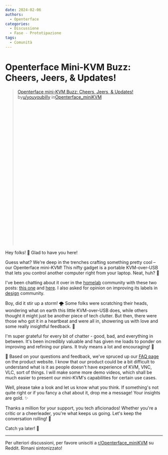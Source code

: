 ```yaml
---
date: 2024-02-06
authors:
  - Openterface
categories:
  - Discussione
  - Fase - Prototipazione
tags:
  - Comunità
---
```


# Openterface Mini-KVM Buzz: Cheers, Jeers, & Updates!

<blockquote class="reddit-embed-bq" style="height:500px" data-embed-height="479"><a href="https://www.reddit.com/r/Openterface_miniKVM/comments/1ak4kes/minikvm_openterface_buzz_cheers_jeers_updates/">Openterface mini-KVM Buzz: Cheers, Jeers, &amp; Updates!</a><br> by<a href="https://www.reddit.com/user/youyoubilly/">u/youyoubilly</a> in<a href="https://www.reddit.com/r/Openterface_miniKVM/">Openterface_miniKVM</a></blockquote><script async="" src="https://embed.reddit.com/widgets.js" charset="UTF-8"></script>

<!-- more -->

Hey folks! 🎉 Glad to have you here!

Guess what? We're deep in the trenches crafting something pretty cool – our Openterface mini-KVM! This nifty gadget is a portable KVM-over-USB that lets you control another computer right from your laptop. Neat, huh? 🚀

I've been chatting about it over in the [homelab](https://www.reddit.com/r/homelab/) community with these two posts: [this one](https://www.reddit.com/r/homelab/comments/1acdfwt/crafting_a_minikvm_prototype_in_a_black_aluminium/?utm_source=share&utm_medium=web2x&context=3) and [here](https://www.reddit.com/r/homelab/comments/1ahwrl4/trying_out_my_minikvm_on_ubuntu_any_feedback/?utm_source=share&utm_medium=web2x&context=3). I also asked for opinion on improving its labels in [design](https://www.reddit.com/r/Design/comments/1aht6m3/new_look_for_our_minikvm_what_do_you_think/?utm_source=share&utm_medium=web2x&context=3) community.

Boy, did it stir up a storm! 🌪️ Some folks were scratching their heads, wondering what on earth this little KVM-over-USB does, while others thought it might just be another piece of tech clutter. But then, there were those who got it in a heartbeat and were all in, showering us with love and some really insightful feedback. 🥰

I'm super grateful for every bit of chatter - good, bad, and everything in between. It's been incredibly valuable and has given me loads to ponder on improving and refining our plans. It truly means a lot and encouraging! 🌟

🤔 Based on your questions and feedback, we've spruced up our [FAQ page](https://openterface.com/faq/) on the product website. I know that our product could be a bit difficult to understand what is it as people doesn't have experience of KVM, VNC, VLC, sort of things. I will make some more demo videos, which shall be much easier to present our mini-KVM's capabilities for certain use cases.

Well, please take a look and let us know what you think. If something's not quite right or if you fancy a chat about it, drop me a message! Your insights are gold. ✨

Thanks a million for your support, you tech aficionados! Whether you're a critic or a cheerleader, you're what keeps us going. Let's keep the conversation rolling! 💌

Catch ya later! 🌈

--------

Per ulteriori discussioni, per favore unisciti a [r/Openterface_miniKVM](https://www.reddit.com/r/Openterface_miniKVM/) su Reddit. Rimani sintonizzato!
